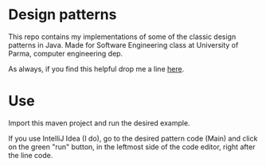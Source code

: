 # Design patterns
This repo contains my implementations of some of the classic design patterns in Java.
Made for Software Engineering class at University of Parma, computer engineering dep.

As always, if you find this helpful drop me a line [here](https://t.me/kriive).

# Use
Import this maven project and run the desired example.

If you use IntelliJ Idea (I do), go to the desired pattern code (<name of the pattern>Main)
and click on the green "run" button, in the leftmost side of the code editor, right after the line code.
